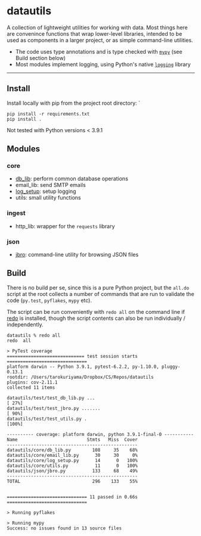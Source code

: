 
# datautils

A collection of lightweight utilities for working with data. Most things here are convenince functions that wrap lower-level libraries, intended to be used as components in a larger project, or as simple command-line utilities.

- The code uses type annotations and is type checked with [`mypy`](https://mypy.readthedocs.io/en/latest/index.html) (see Build section below)
- Most modules implement logging, using Python's native [`logging`](https://docs.python.org/3/howto/logging.html) library

<hr>

## Install

Install locally with pip from the project root directory: `

```shell
pip install -r requirements.txt
pip install .
```

Not tested with Python versions < 3.9.1


## Modules

### core

- [db_lib](https://github.com/tkuriyama/datautils/blob/master/datautils/docs/db_lib.md): perform common database operations
- email_lib: send SMTP emails
- [log_setup](https://github.com/tkuriyama/datautils/blob/master/datautils/docs/log_setup.md): setup logging
- utils: small utility functions

### ingest
- http_lib: wrapper for the `requests` library

### json

- [jbro](https://github.com/tkuriyama/datautils/tree/master/datautils/docs/jbro.md): command-line utility for browsing JSON files


## Build

There is no build per se, since this is a pure Python project, but the `all.do` script at the root collects a number of commands that are run to validate the code (`py.test`, `pyflakes`, `mypy` etc).

The script can be run conveniently with `redo all` on the command line if [redo](https://redo.readthedocs.io/en/latest/) is installed, though the script contents can also be run individually / independently.

```
datautils % redo all
redo  all

> PyTest coverage
============================= test session starts ==============================
platform darwin -- Python 3.9.1, pytest-6.2.2, py-1.10.0, pluggy-0.13.1
rootdir: /Users/tarokuriyama/Dropbox/CS/Repos/datautils
plugins: cov-2.11.1
collected 11 items

datautils/test/test_db_lib.py ...                                        [ 27%]
datautils/test/test_jbro.py .......                                      [ 90%]
datautils/test/test_utils.py .                                           [100%]                                                               

---------- coverage: platform darwin, python 3.9.1-final-0 -----------
Name                          Stmts   Miss  Cover
-------------------------------------------------
datautils/core/db_lib.py        108     35    68%
datautils/core/email_lib.py      30     30     0%
datautils/core/log_setup.py      14      0   100%
datautils/core/utils.py          11      0   100%
datautils/json/jbro.py          133     68    49%
-------------------------------------------------
TOTAL                           296    133    55%


============================== 11 passed in 0.66s ==============================
                                                                                                                                              
> Running pyflakes
                                                                                                                                              
> Running mypy
Success: no issues found in 13 source files 
```
